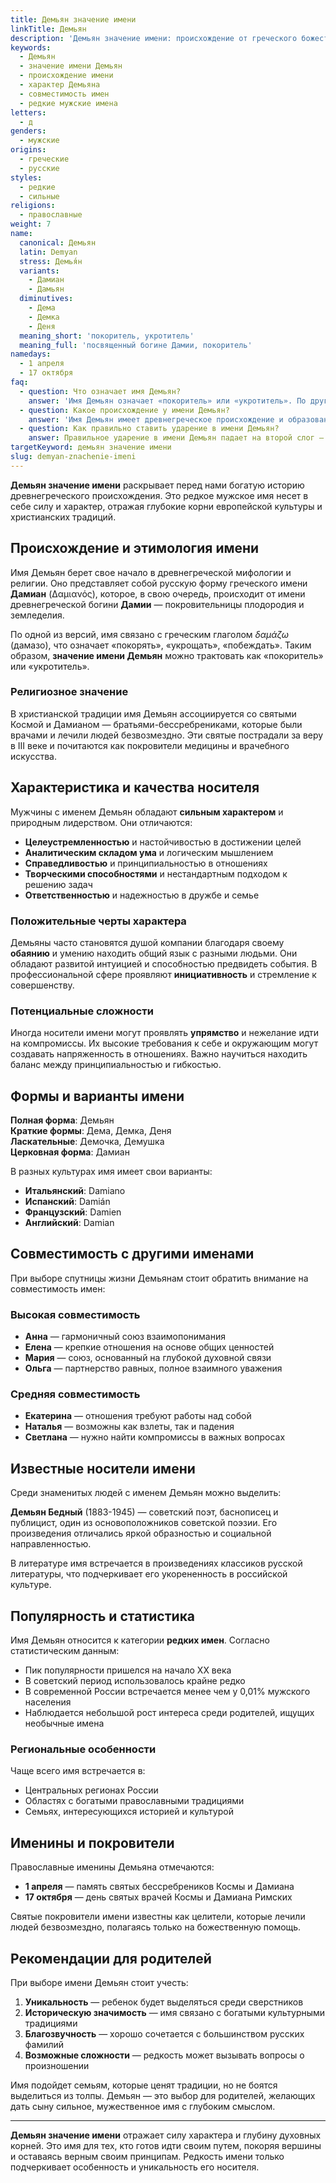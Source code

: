 ```yaml
---
title: Демьян значение имени
linkTitle: Демьян
description: 'Демьян значение имени: происхождение от греческого божества, характер и судьба носителя. Узнайте все о редком мужском имени Демьян.'
keywords:
  - Демьян
  - значение имени Демьян
  - происхождение имени
  - характер Демьяна
  - совместимость имен
  - редкие мужские имена
letters:
  - д
genders:
  - мужские
origins:
  - греческие
  - русские
styles:
  - редкие
  - сильные
religions:
  - православные
weight: 7
name:
  canonical: Демьян
  latin: Demyan
  stress: Демья́н
  variants:
    - Дамиан
    - Дамьян
  diminutives:
    - Дема
    - Демка
    - Деня
  meaning_short: 'покоритель, укротитель'
  meaning_full: 'посвященный богине Дамии, покоритель'
namedays:
  - 1 апреля
  - 17 октября
faq:
  - question: Что означает имя Демьян?
    answer: 'Имя Демьян означает «покоритель» или «укротитель». По другой версии — «посвященный богине Дамии», древнегреческой богине плодородия.'
  - question: Какое происхождение у имени Демьян?
    answer: 'Имя Демьян имеет древнегреческое происхождение и образовано от имени Дамиан, которое связано с культом богини Дамии.'
  - question: Как правильно ставить ударение в имени Демьян?
    answer: Правильное ударение в имени Демьян падает на второй слог — Демья́н.
targetKeyword: демьян значение имени
slug: demyan-znachenie-imeni
---
```


**Демьян значение имени** раскрывает перед нами богатую историю древнегреческого происхождения. Это редкое мужское имя несет в себе силу и характер, отражая глубокие корни европейской культуры и христианских традиций.

## Происхождение и этимология имени

Имя Демьян берет свое начало в древнегреческой мифологии и религии. Оно представляет собой русскую форму греческого имени **Дамиан** (Δαμιανός), которое, в свою очередь, происходит от имени древнегреческой богини **Дамии** — покровительницы плодородия и земледелия.

По одной из версий, имя связано с греческим глаголом *δαμάζω* (дамазо), что означает «покорять», «укрощать», «побеждать». Таким образом, **значение имени Демьян** можно трактовать как «покоритель» или «укротитель».

### Религиозное значение

В христианской традиции имя Демьян ассоциируется со святыми Космой и Дамианом — братьями-бессребрениками, которые были врачами и лечили людей безвозмездно. Эти святые пострадали за веру в III веке и почитаются как покровители медицины и врачебного искусства.

## Характеристика и качества носителя

Мужчины с именем Демьян обладают **сильным характером** и природным лидерством. Они отличаются:

- **Целеустремленностью** и настойчивостью в достижении целей
- **Аналитическим складом ума** и логическим мышлением  
- **Справедливостью** и принципиальностью в отношениях
- **Творческими способностями** и нестандартным подходом к решению задач
- **Ответственностью** и надежностью в дружбе и семье

### Положительные черты характера

Демьяны часто становятся душой компании благодаря своему **обаянию** и умению находить общий язык с разными людьми. Они обладают развитой интуицией и способностью предвидеть события. В профессиональной сфере проявляют **инициативность** и стремление к совершенству.

### Потенциальные сложности

Иногда носители имени могут проявлять **упрямство** и нежелание идти на компромиссы. Их высокие требования к себе и окружающим могут создавать напряженность в отношениях. Важно научиться находить баланс между принципиальностью и гибкостью.

## Формы и варианты имени

**Полная форма**: Демьян  
**Краткие формы**: Дема, Демка, Деня  
**Ласкательные**: Демочка, Демушка  
**Церковная форма**: Дамиан

В разных культурах имя имеет свои варианты:
- **Итальянский**: Damiano
- **Испанский**: Damián  
- **Французский**: Damien
- **Английский**: Damian

## Совместимость с другими именами

При выборе спутницы жизни Демьянам стоит обратить внимание на совместимость имен:

### Высокая совместимость
- **Анна** — гармоничный союз взаимопонимания
- **Елена** — крепкие отношения на основе общих ценностей  
- **Мария** — союз, основанный на глубокой духовной связи
- **Ольга** — партнерство равных, полное взаимного уважения

### Средняя совместимость
- **Екатерина** — отношения требуют работы над собой
- **Наталья** — возможны как взлеты, так и падения
- **Светлана** — нужно найти компромиссы в важных вопросах

## Известные носители имени

Среди знаменитых людей с именем Демьян можно выделить:

**Демьян Бедный** (1883-1945) — советский поэт, баснописец и публицист, один из основоположников советской поэзии. Его произведения отличались яркой образностью и социальной направленностью.

В литературе имя встречается в произведениях классиков русской литературы, что подчеркивает его укорененность в российской культуре.

## Популярность и статистика

Имя Демьян относится к категории **редких имен**. Согласно статистическим данным:

- Пик популярности пришелся на начало XX века
- В советский период использовалось крайне редко
- В современной России встречается менее чем у 0,01% мужского населения
- Наблюдается небольшой рост интереса среди родителей, ищущих необычные имена

### Региональные особенности

Чаще всего имя встречается в:
- Центральных регионах России
- Областях с богатыми православными традициями
- Семьях, интересующихся историей и культурой

## Именины и покровители

Православные именины Демьяна отмечаются:
- **1 апреля** — память святых бессребреников Космы и Дамиана
- **17 октября** — день святых врачей Космы и Дамиана Римских

Святые покровители имени известны как целители, которые лечили людей безвозмездно, полагаясь только на божественную помощь.

## Рекомендации для родителей

При выборе имени Демьян стоит учесть:

1. **Уникальность** — ребенок будет выделяться среди сверстников
2. **Историческую значимость** — имя связано с богатыми культурными традициями
3. **Благозвучность** — хорошо сочетается с большинством русских фамилий
4. **Возможные сложности** — редкость может вызывать вопросы о произношении

Имя подойдет семьям, которые ценят традиции, но не боятся выделиться из толпы. Демьян — это выбор для родителей, желающих дать сыну сильное, мужественное имя с глубоким смыслом.

---

**Демьян значение имени** отражает силу характера и глубину духовных корней. Это имя для тех, кто готов идти своим путем, покоряя вершины и оставаясь верным своим принципам. Редкость имени только подчеркивает особенность и уникальность его носителя.

